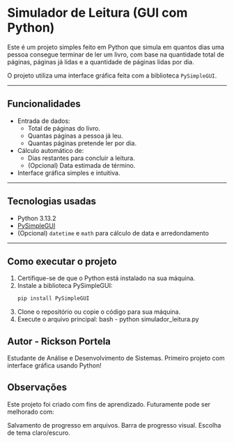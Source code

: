 #  Simulador de Leitura (GUI com Python)

Este é um projeto simples feito em Python que simula em quantos dias uma pessoa consegue terminar de ler um livro, com base na quantidade total de páginas, páginas já lidas e a quantidade de páginas lidas por dia.

O projeto utiliza uma interface gráfica feita com a biblioteca `PySimpleGUI`.

---

##  Funcionalidades

- Entrada de dados:
  - Total de páginas do livro.
  - Quantas páginas a pessoa já leu.
  - Quantas páginas pretende ler por dia.
- Cálculo automático de:
  - Dias restantes para concluir a leitura.
  - (Opcional) Data estimada de término.
- Interface gráfica simples e intuitiva.

---

##  Tecnologias usadas

- Python 3.13.2
- [PySimpleGUI](https://pysimplegui.readthedocs.io/en/latest/)
- (Opcional) `datetime` e `math` para cálculo de data e arredondamento

---

##  Como executar o projeto

1. Certifique-se de que o Python está instalado na sua máquina.
2. Instale a biblioteca PySimpleGUI:
   ```bash
   pip install PySimpleGUI
3. Clone o repositório ou copie o código para sua máquina.
4. Execute o arquivo principal:
  bash - python simulador_leitura.py

## Autor - Rickson Portela

Estudante de Análise e Desenvolvimento de Sistemas.
Primeiro projeto com interface gráfica usando Python!

## Observações 

Este projeto foi criado com fins de aprendizado. Futuramente pode ser melhorado com:

Salvamento de progresso em arquivos.
Barra de progresso visual.
Escolha de tema claro/escuro.
